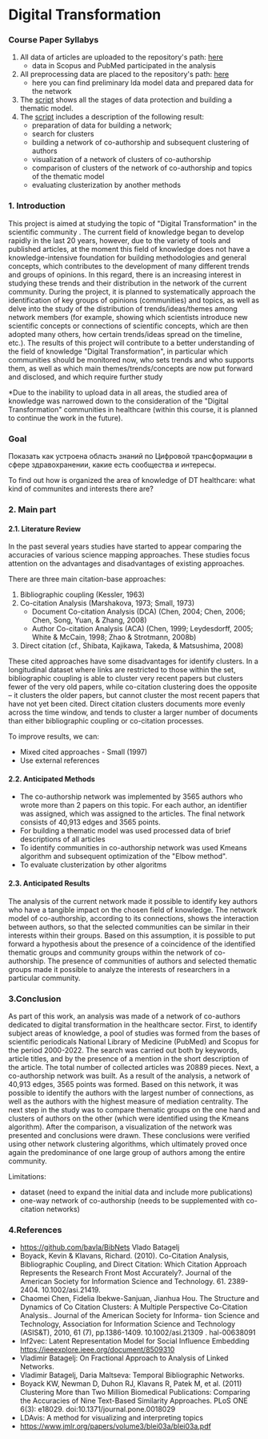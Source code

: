 # Digital Transformation


### Course Paper Syllabys 

1) All data of articles are uploaded to the repository's path: [here](./data/)
    - data in Scopus and PubMed participated in the analysis
2) All preprocessing data are placed to the repository's path: [here](./network_data/)
    - here you can find preliminary lda model data and prepared data for the network
3) The [script](./LDA_modeling.ipynb) shows all the stages of data protection and building a thematic model.
4) The [script](./Network_modelling.ipynb) includes a description of the following result:
    - preparation of data for building a network;
    - search for clusters
    - building a network of co-authorship and subsequent clustering of authors
    - visualization of a network of clusters of co-authorship
    - comparison of clusters of the network of co-authorship and topics of the thematic model
    - evaluating clusterization by another methods


### 1. Introduction  

This project is aimed at studying the topic of "Digital Transformation" in the scientific community . The current field of knowledge began to develop rapidly in the last 20 years, however, due to the variety of tools and published articles, at the moment this field of knowledge does not have a knowledge-intensive foundation for building methodologies and general concepts, which contributes to the development of many different trends and groups of opinions. In this regard, there is an increasing interest in studying these trends and their distribution in the network of the current community. During the project, it is planned to systematically approach the identification of key groups of opinions (communities) and topics, as well as delve into the study of the distribution of trends/ideas/themes among network members (for example, showing which scientists introduce new scientific concepts or connections of scientific concepts, which are then adopted many others, how certain trends/ideas spread on the timeline, etc.). The results of this project will contribute to a better understanding of the field of knowledge "Digital Transformation", in particular which communities should be monitored now, who sets trends and who supports them, as well as which main themes/trends/concepts are now put forward and disclosed, and which require further study

*Due to the inability to upload data in all areas, the studied area of knowledge was narrowed down to the consideration of the "Digital Transformation" communities in healthcare (within this course, it is planned to continue the work in the future).

### Goal
Показать как устроена область знаний по Цифровой трансформации в сфере здравохранении, какие есть сообщества и интересы.

To find out how is organized the area of knowledge of DT healthcare: what kind of communites and interests there are? 


### 2. Main part

#### 2.1. Literature Review

In the past several years studies have started to appear comparing the accuracies of various science mapping approaches. These studies focus attention on the advantages and disadvantages of existing approaches.

There are three main citation-base approaches:
1) Bibliographic coupling (Kessler, 1963)
2) Co-citation Analysis (Marshakova, 1973; Small, 1973)  
    - Document Co-citation Analysis (DCA) (Chen, 2004; Chen, 2006; Chen, Song, Yuan, & Zhang, 2008)
    - Author Co-citation Analysis (ACA) (Chen, 1999; Leydesdorff, 2005; White & McCain, 1998; Zhao & Strotmann, 2008b)
3) Direct citation (cf., Shibata, Kajikawa, Takeda, & Matsushima, 2008)

These cited approaches have some disadvantages for identify clusters. 
In a longitudinal dataset where links are restricted to those within the set, bibliographic coupling is able to cluster very recent papers but clusters fewer of the very old papers, while co-citation clustering does the opposite – it clusters the older papers, but cannot cluster the most recent papers that have not yet been cited. Direct citation clusters documents more evenly across the time window, and tends to cluster a larger number of documents than either bibliographic coupling or co-citation processes. 

To improve results, we can:
-	Mixed cited approaches - Small (1997)
-	Use external references
 


#### 2.2. Anticipated Methods
- The co-authorship network was implemented by 3565 authors who wrote more than 2 papers on this topic. For each author, an identifier was assigned, which was assigned to the articles. The final network consists of 40,913 edges and 3565 points.
- For building a thematic model was used processed data of brief descriptions of all articles
- To identify communities in co-authorship network was used Kmeans algorithm and subsequent optimization of the "Elbow method".
- To evaluate clusterization by other algoritms 

#### 2.3. Anticipated Results

The analysis of the current network made it possible to identify key authors who have a tangible impact on the chosen field of knowledge.
The network model of co-authorship, according to its connections, shows the interaction between authors, so that the selected communities can be similar in their interests within their groups. Based on this assumption, it is possible to put forward a hypothesis about the presence of a coincidence of the identified thematic groups and community groups within the network of co-authorship.
The presence of communities of authors and selected thematic groups made it possible to analyze the interests of researchers in a particular community.

### 3.Conclusion
As part of this work, an analysis was made of a network of co-authors dedicated to digital transformation in the healthcare sector.
First, to identify subject areas of knowledge, a pool of studies was formed from the bases of scientific periodicals National Library of Medicine (PubMed) and Scopus for the period 2000-2022. The search was carried out both by keywords, article titles, and by the presence of a mention in the short description of the article. The total number of collected articles was 20889 pieces. Next, a co-authorship network was built. As a result of the analysis, a network of 40,913 edges, 3565 points was formed. Based on this network, it was possible to identify the authors with the largest number of connections, as well as the authors with the highest measure of mediation centrality. The next step in the study was to compare thematic groups on the one hand and clusters of authors on the other (which were identified using the Kmeans algorithm). After the comparison, a visualization of the network was presented and conclusions were drawn. These conclusions were verified using other network clustering algorithms, which ultimately proved once again the predominance of one large group of authors among the entire community.

Limitations:
  - dataset (need to expand the initial data and include more publications)
  - one-way network of co-authorship (needs to be supplemented with co-citation networks)


### 4.References 
- https://github.com/bavla/BibNets Vlado Batagelj
- Boyack, Kevin & Klavans, Richard. (2010). Co-Citation Analysis, Bibliographic Coupling, and Direct Citation: Which Citation Approach Represents the Research Front Most Accurately?. Journal of the American Society for Information Science and Technology. 61. 2389-2404. 10.1002/asi.21419. 
- Chaomei Chen, Fidelia Ibekwe-Sanjuan, Jianhua Hou. The Structure and Dynamics of Co Citation Clusters: A Multiple Perspective Co-Citation Analysis.. Journal of the American Society for Informa- tion Science and Technology, Association for Information Science and Technology (ASIS&T), 2010, 61 (7), pp.1386-1409. 10.1002/asi.21309 . hal-00638091
- Inf2vec: Latent Representation Model for Social Influence Embedding https://ieeexplore.ieee.org/document/8509310 
- Vladimir Batagelj: On Fractional Approach to Analysis of Linked Networks.
- Vladimir Batagelj, Daria Maltseva: Temporal Bibliographic Networks.
- Boyack KW, Newman D, Duhon RJ, Klavans R, Patek M, et al. (2011) Clustering More than Two Million Biomedical Publications: Comparing the Accuracies of Nine Text-Based Similarity Approaches. PLoS ONE 6(3): e18029. doi:10.1371/journal.pone.0018029
- LDAvis: A method for visualizing and interpreting topics
- https://www.jmlr.org/papers/volume3/blei03a/blei03a.pdf 
